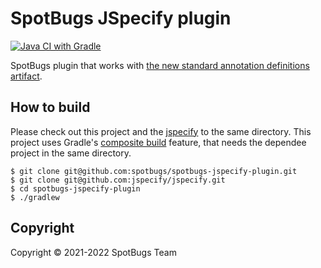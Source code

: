 # SpotBugs JSpecify plugin

[![Java CI with Gradle](https://github.com/spotbugs/spotbugs-jspecify-plugin/actions/workflows/build.yml/badge.svg)](https://github.com/spotbugs/spotbugs-jspecify-plugin/actions/workflows/build.yml)

SpotBugs plugin that works with [the new standard annotation definitions artifact](https://github.com/jspecify/jspecify).

## How to build

Please check out this project and the [jspecify](https://github.com/jspecify/jspecify/) to the same directory.
This project uses Gradle's [composite build](https://docs.gradle.org/current/userguide/composite_builds.html) feature, that needs the dependee project in the same directory.

```console
$ git clone git@github.com:spotbugs/spotbugs-jspecify-plugin.git
$ git clone git@github.com:jspecify/jspecify.git
$ cd spotbugs-jspecify-plugin
$ ./gradlew
```

## Copyright

Copyright &copy; 2021-2022 SpotBugs Team

